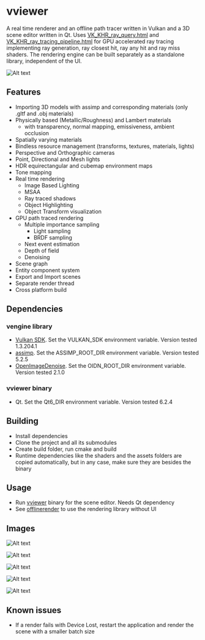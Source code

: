 # vviewer 
A real time renderer and an offline path tracer written in Vulkan and a 3D scene editor written in Qt. Uses [VK_KHR_ray_query.html](https://registry.khronos.org/vulkan/specs/1.3-extensions/man/html/VK_KHR_ray_query.html) and [VK_KHR_ray_tracing_pipeline.html](https://registry.khronos.org/vulkan/specs/1.3-extensions/man/html/VK_KHR_ray_tracing_pipeline.html) for GPU accelerated ray tracing implementing ray generation, ray closest hit, ray any hit and ray miss shaders. The rendering engine can be built separately as a standalone library, independent of the UI.

![Alt text](images/1.png?raw=true)

## Features
* Importing 3D models with assimp and corresponding materials (only .gltf and .obj materials)
* Physically based (Metallic/Roughness) and Lambert materials
    * with transparency, normal mapping, emissiveness, ambient occlusion
* Spatially varying materials
* Bindless resource management (transforms, textures, materials, lights)
* Perspective and Orthographic cameras
* Point, Directional and Mesh lights
* HDR equirectangular and cubemap environment maps
* Tone mapping
* Real time rendering
    * Image Based Lighting
    * MSAA
    * Ray traced shadows
    * Object Highlighting
    * Object Transform visualization
* GPU path traced rendering
    * Multiple importance sampling
        * Light sampling
        * BRDF sampling
    * Next event estimation
    * Depth of field
    * Denoising
* Scene graph
* Entity component system
* Export and Import scenes
* Separate render thread
* Cross platform build

## Dependencies
### vengine library
* [Vulkan SDK](https://vulkan.lunarg.com/sdk/home). Set the VULKAN_SDK environment variable. Version tested 1.3.204.1
* [assimp](https://github.com/assimp/assimp). Set the ASSIMP_ROOT_DIR environment variable. Version tested 5.2.5
* [OpenImageDenoise](https://github.com/OpenImageDenoise/oidn). Set the OIDN_ROOT_DIR environment variable. Version tested 2.1.0

### vviewer binary
* Qt. Set the Qt6_DIR environment variable. Version tested 6.2.4

## Building
* Install dependencies
* Clone the project and all its submodules
* Create build folder, run cmake and build
* Runtime dependencies like the shaders and the assets folders are copied automatically, but in any case, make sure they are besides the binary

## Usage
* Run [vviewer](/src/bin/vviewer/) binary for the scene editor. Needs Qt dependency
* See [offlinerender](src/bin/offlinerender/) to use the rendering library without UI

## Images
![Alt text](images/2.png?raw=true)

![Alt text](images/3.png?raw=true)

![Alt text](images/4.png?raw=true)

![Alt text](images/5.png?raw=true)

![Alt text](images/6.png?raw=true)

## Known issues
* If a render fails with Device Lost, restart the application and render the scene with a smaller batch size

